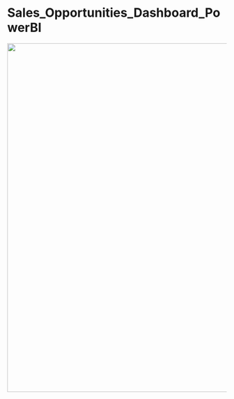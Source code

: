# Sales_Opportunities_Dashboard_PowerBI
<img src="https://github.com/maissaladjimi/Sales_Opportunities_Dashboard_PowerBI/assets/94018321/370935cf-ca9d-471f-9f2f-b7bbc1c5c199" width="800">
